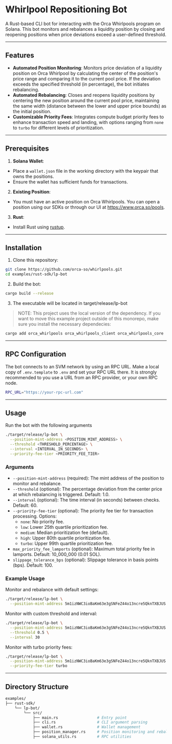 # Whirlpool Repositioning Bot
A Rust-based CLI bot for interacting with the Orca Whirlpools program on Solana. This bot monitors and rebalances a liquidity position by closing and reopening positions when price deviations exceed a user-defined threshold.

---

## Features
- **Automated Position Monitoring**: Monitors price deviation of a liquidity position on Orca Whirlpool by calculating the center of the position's price range and comparing it to the current pool price. If the deviation exceeds the specified threshold (in percentage), the bot initiates rebalancing.
- **Automated Rebalancing**: Closes and reopens liquidity positions by centering the new position around the current pool price, maintaining the same width (distance between the lower and upper price bounds) as the initial position.
- **Customizable Priority Fees**: Integrates compute budget priority fees to enhance transaction speed and landing, with options ranging from `none` to `turbo` for different levels of prioritization.

---

## Prerequisites
1. **Solana Wallet**:
  - Place a `wallet.json` file in the working directory with the keypair that owns the positions.
  - Ensure the wallet has sufficient funds for transactions.
2. **Existing Position**:
  - You must have an active position on Orca Whirlpools. You can open a position using our SDKs or through our UI at https://www.orca.so/pools.
3. **Rust**:
  - Install Rust using [rustup](https://rustup.rs/).

---

## Installation
1. Clone this repository:
  ```bash
  git clone https://github.com/orca-so/whirlpools.git
  cd examples/rust-sdk/lp-bot
  ```
2. Build the bot:
  ```bash
  cargo build --release
  ```
3. The executable will be located in target/release/lp-bot

> NOTE: This project uses the local version of the dependency. If you want to move this example project outside of this monorepo, make sure you install the necessary dependecies:
  ```bash
  cargo add orca_whirlpools orca_whirlpools_client orca_whirlpools_core
  ```


---

## RPC Configuration
The bot connects to an SVM network by using an RPC URL. Make a local copy of `.env.template` to `.env` and set your RPC URL there. It is strongly recommended to you use a URL from an RPC provider, or your own RPC node.

```bash
RPC_URL="https://your-rpc-url.com"
```

---

## Usage
Run the bot with the following arguments
```bash
./target/release/lp-bot \
  --position-mint-address <POSITION_MINT_ADDRESS> \
  --threshold <THRESHOLD_PERCENTAGE> \
  --interval <INTERVAL_IN_SECONDS> \
  --priority-fee-tier <PRIORITY_FEE_TIER>
```

### Arguments
- `--position-mint-address` (required): The mint address of the position to monitor and rebalance.
- `--threshold` (optional): The percentage deviation from the center price at which rebalancing is triggered. Default: 1.0.
- `--interval` (optional): The time interval (in seconds) between checks. Default: 60.
- `--priority-fee-tier` (optional): The priority fee tier for transaction processing. Options:
  - `none`: No priority fee.
  - `low`: Lower 25th quartile prioritization fee.
  - `medium`: Median prioritization fee (default).
  - `high`: Upper 80th quartile prioritization fee.
  - `turbo`: Upper 99th quartile prioritization fee.
- `max_priority_fee_lamports` (optional): Maximum total priority fee in lamports. Default: 10_000_000 (0.01 SOL).
- `slippage_tolerance_bps` (optional): Slippage tolerance in basis points (bps). Default: 100.

### Example Usage
Monitor and rebalance with default settings:
```bash
./target/release/lp-bot \
  --position-mint-address 5m1izNWC3ioBaKm63e3gSNFeZ44o13ncre5QknTXBJUS
```

Monitor with custom threshold and interval:
```bash
./target/release/lp-bot \
  --position-mint-address 5m1izNWC3ioBaKm63e3gSNFeZ44o13ncre5QknTXBJUS \
  --threshold 0.5 \
  --interval 30
```

Monitor with turbo priority fees:
```bash
./target/release/lp-bot \
  --position-mint-address 5m1izNWC3ioBaKm63e3gSNFeZ44o13ncre5QknTXBJUS \
  --priority-fee-tier turbo
```

---

## Directory Structure

```bash
examples/
├── rust-sdk/
    └── lp-bot/
        └── src/
            ├── main.rs                 # Entry point
            ├── cli.rs                  # CLI argument parsing
            ├── wallet.rs               # Wallet management
            ├── position_manager.rs     # Position monitoring and rebalancing
            ├── solana_utils.rs         # RPC utilities
```